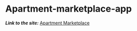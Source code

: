 # Apartment-marketplace-app

**_Link to the site:_** [Apartment Marketplace](https://apartment-marketplace-app-1.onrender.com/)
